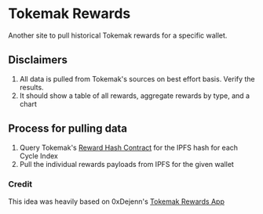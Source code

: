 # Tokemak Rewards

Another site to pull historical Tokemak rewards for a specific wallet.

## Disclaimers
1. All data is pulled from Tokemak's sources on best effort basis. Verify the results.
2. It should show a table of all rewards, aggregate rewards by type, and a chart

## Process for pulling data

1. Query Tokemak's [Reward Hash Contract](https://etherscan.io/address/0x5ec3EC6A8aC774c7d53665ebc5DDf89145d02fB6) for the IPFS hash for each Cycle Index
2. Pull the individual rewards payloads from IPFS for the given wallet

### Credit
This idea was heavily based on 0xDejenn's [Tokemak Rewards App](https://github.com/0xDejenn/tokemak-rewards)